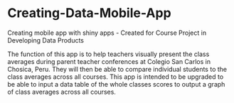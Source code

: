 # Creating-Data-Mobile-App

Creating mobile app with shiny apps - Created for Course Project in Developing Data Products

The function of this app is to help teachers visually present the class averages during parent teacher conferences at Colegio San Carlos in Chosica, Peru. They will then be able to compare individual students to the class averages across all courses. This app is intended to be upgraded to be able to input a data table of the whole classes scores to output a graph of class averages across all courses.
